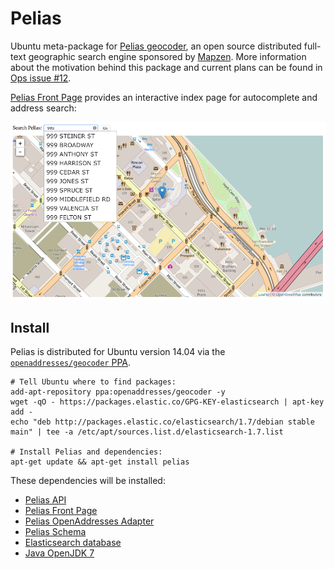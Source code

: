 Pelias
======

Ubuntu meta-package for [Pelias geocoder](https://github.com/pelias),
an open source distributed full-text geographic search engine sponsored
by [Mapzen](http://mapzen.com). More information about the motivation
behind this package and current plans can be found in
[Ops issue #12](https://github.com/openaddresses/openaddresses-ops/issues/12).

[Pelias Front Page](https://github.com/openaddresses/pelias-frontpage-ubuntu-xenial)
provides an interactive index page for autocomplete and address search:

![pelias-frontpage screen shot](pelias.png)

Install
-------

Pelias is distributed for Ubuntu version 14.04 via the
[`openaddresses/geocoder` PPA](https://launchpad.net/~openaddresses/+archive/ubuntu/geocoder).

    # Tell Ubuntu where to find packages:
    add-apt-repository ppa:openaddresses/geocoder -y
    wget -qO - https://packages.elastic.co/GPG-KEY-elasticsearch | apt-key add -
    echo "deb http://packages.elastic.co/elasticsearch/1.7/debian stable main" | tee -a /etc/apt/sources.list.d/elasticsearch-1.7.list
    
    # Install Pelias and dependencies:
    apt-get update && apt-get install pelias

These dependencies will be installed:

* [Pelias API](https://github.com/openaddresses/pelias-api-ubuntu-xenial)
* [Pelias Front Page](https://github.com/openaddresses/pelias-frontpage-ubuntu-xenial)
* [Pelias OpenAddresses Adapter](https://github.com/openaddresses/pelias-openaddresses-ubuntu-xenial)
* [Pelias Schema](https://github.com/openaddresses/pelias-schema-ubuntu-xenial)
* [Elasticsearch database](https://www.elastic.co/products/elasticsearch)
* [Java OpenJDK 7](http://openjdk.java.net)
